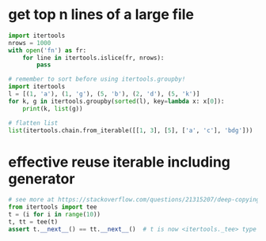 # get top n lines of a large file
```python
import itertools
nrows = 1000
with open('fn') as fr:
    for line in itertools.islice(fr, nrows):
        pass
```

```python
# remember to sort before using itertools.groupby!
import itertools
l = [(1, 'a'), (1, 'g'), (5, 'b'), (2, 'd'), (5, 'k')]
for k, g in itertools.groupby(sorted(l), key=lambda x: x[0]):
    print(k, list(g))

# flatten list
list(itertools.chain.from_iterable([[1, 3], [5], ['a', 'c'], 'bdg']))
```

# effective reuse iterable including generator
```python
# see more at https://stackoverflow.com/questions/21315207/deep-copying-a-generator-in-python
from itertools import tee
t = (i for i in range(10))
t, tt = tee(t)
assert t.__next__() == tt.__next__()  # t is now <itertools._tee> type
```